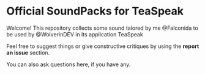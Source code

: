 # Official SoundPacks for TeaSpeak

Welcome!
This repository collects some sound talored by me @Falconida to be used by @WolverinDEV in its application TeaSpeak

Feel free to suggest things or give constructive critiques by using the **report an issue** section.

You can also ask questions here, if you have any.
